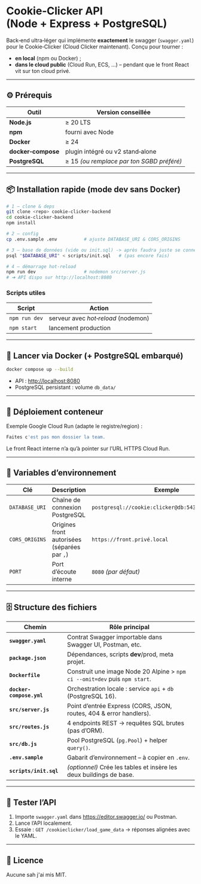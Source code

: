 # Cookie‑Clicker API (Node + Express + PostgreSQL)

Back‑end ultra‑léger qui implémente **exactement** le swagger (`swagger.yaml`) pour le Cookie‑Clicker (Cloud Clicker maintenant). Conçu pour tourner :

* **en local** (npm ou Docker) ;
* **dans le cloud public** (Cloud Run, ECS, …)
  – pendant que le front React vit sur ton cloud privé.

---

## ⚙️ Prérequis

| Outil | Version conseillée |
|-------|--------------------|
| **Node.js** | ≥ 20 LTS |
| **npm** | fourni avec Node |
| **Docker** | ≥ 24 |
| **docker‑compose** | plugin intégré ou v2 stand‑alone |
| **PostgreSQL** | ≥ 15 *(ou remplace par ton SGBD préféré)* |

---

## 📦 Installation rapide (mode dev sans Docker)

```bash
# 1 – clone & deps
git clone <repo> cookie-clicker-backend
cd cookie-clicker-backend
npm install

# 2 – config
cp .env.sample .env          # ajuste DATABASE_URI & CORS_ORIGINS

# 3 – base de données (vide ou init.sql) -> après faudra juste se connecter sur la bdd
psql "$DATABASE_URI" < scripts/init.sql   # (pas encore fais)

# 4 – démarrage hot‑reload
npm run dev                  # nodemon src/server.js
# ➜ API dispo sur http://localhost:8080
```

### Scripts utiles
| Script | Action |
|--------|--------|
| `npm run dev` | serveur avec *hot‑reload* (nodemon) |
| `npm start` | lancement production |

---

## 🐳 Lancer via Docker (+ PostgreSQL embarqué)

```bash
docker compose up --build
```

* API : <http://localhost:8080>
* PostgreSQL persistant : volume `db_data/`

---

## 🚀 Déploiement conteneur

Exemple Google Cloud Run (adapte le registre/region) :

```bash
Faites c'est pas mon dossier la team.
```

Le front React interne n’a qu’à pointer sur l’URL HTTPS Cloud Run.

---

## 🔑 Variables d’environnement

| Clé | Description | Exemple |
|-----|-------------|---------|
| `DATABASE_URI` | Chaîne de connexion PostgreSQL | `postgresql://cookie:clicker@db:5432/cookieclicker` |
| `CORS_ORIGINS` | Origines front autorisées (séparées par `,`) | `https://front.privé.local` |
| `PORT` | Port d’écoute interne | `8080` *(par défaut)* |

---

## 🗄️ Structure des fichiers

| Chemin | Rôle principal |
|--------|----------------|
| **`swagger.yaml`** | Contrat Swagger importable dans Swagger UI, Postman, etc. |
| **`package.json`** | Dépendances, scripts **dev**/prod, meta projet. |
| **`Dockerfile`** | Construit une image Node 20 Alpine > `npm ci --omit=dev` puis `npm start`. |
| **`docker-compose.yml`** | Orchestration locale : service `api` + `db` (PostgreSQL 16). |
| **`src/server.js`** | Point d’entrée Express (CORS, JSON, routes, 404 & error handlers). |
| **`src/routes.js`** | 4 endpoints REST → requêtes SQL brutes (pas d’ORM). |
| **`src/db.js`** | Pool PostgreSQL (`pg.Pool`) + helper `query()`. |
| **`.env.sample`** | Gabarit d’environnement – à copier en `.env`. |
| **`scripts/init.sql`** | *(optionnel)* Crée les tables et insère les deux buildings de base. |

---

## 🧪 Tester l’API

1. Importe `swagger.yaml` dans <https://editor.swagger.io/> ou Postman.
2. Lance l’API localement.
3. Essaie : `GET /cookieclicker/load_game_data` → réponses alignées avec le YAML.

---

## 📝 Licence
Aucune sah j'ai mis MIT. 